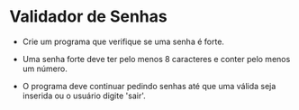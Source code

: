 # Validador de Senhas

- Crie um programa que verifique se uma senha é forte. 

- Uma senha forte deve ter pelo menos 8 caracteres e conter pelo menos um número. 

- O programa deve continuar pedindo senhas até que uma válida seja inserida ou o usuário digite 'sair'.